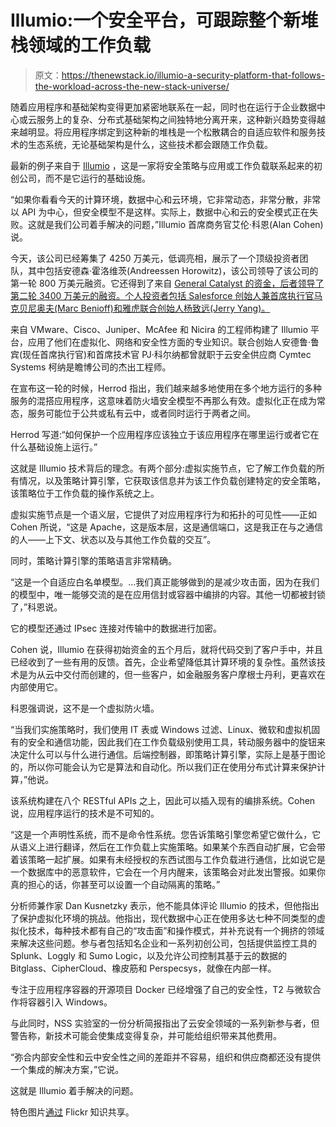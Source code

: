 # Illumio:一个安全平台，可跟踪整个新堆栈领域的工作负载

> 原文：<https://thenewstack.io/illumio-a-security-platform-that-follows-the-workload-across-the-new-stack-universe/>

随着应用程序和基础架构变得更加紧密地联系在一起，同时也在运行于企业数据中心或云服务上的复杂、分布式基础架构之间独特地分离开来，这种新兴趋势变得越来越明显。将应用程序绑定到这种新的堆栈是一个松散耦合的自适应软件和服务技术的生态系统，无论基础架构是什么，这些技术都会跟随工作负载。

最新的例子来自于 [Illumio](https://www.illumio.com) ，这是一家将安全策略与应用或工作负载联系起来的初创公司，而不是它运行的基础设施。

“如果你看看今天的计算环境，数据中心和云环境，它非常动态，非常分散，非常以 API 为中心，但安全模型不是这样。实际上，数据中心和云的安全模式正在失败。这就是我们公司着手解决的问题，”Illumio 首席商务官艾伦·科恩(Alan Cohen)说。

今天，该公司已经筹集了 4250 万美元，低调亮相，展示了一个顶级投资者团队，其中包括安德森·霍洛维茨(Andreessen Horowitz)，该公司领导了该公司的第一轮 800 万美元融资。它还得到了来自 [General Catalyst 的资金，后者领导了第二轮 3400 万美元的融资。个人投资者包括 Salesforce 创始人兼首席执行官马克贝尼奥夫(Marc Benioff)和雅虎联合创始人杨致远(Jerry Yang)。](https://medium.com/@herrod/security-and-the-software-defined-datacenter-6f1dc5088fb)

来自 VMware、Cisco、Juniper、McAfee 和 Nicira 的工程师构建了 Illumio 平台，应用了他们在虚拟化、网络和安全性方面的专业知识。联合创始人安德鲁·鲁宾(现任首席执行官)和首席技术官 PJ·科尔纳都曾就职于云安全供应商 Cymtec Systems 柯纳是瞻博公司的杰出工程师。

在宣布这一轮的时候，Herrod 指出，我们越来越多地使用在多个地方运行的多种服务的混搭应用程序，这意味着防火墙安全模型不再那么有效。虚拟化正在成为常态，服务可能位于公共或私有云中，或者同时运行于两者之间。

Herrod 写道:“如何保护一个应用程序应该独立于该应用程序在哪里运行或者它在什么基础设施上运行。”

这就是 Illumio 技术背后的理念。有两个部分:虚拟实施节点，它了解工作负载的所有情况，以及策略计算引擎，它获取该信息并为该工作负载创建特定的安全策略，该策略位于工作负载的操作系统之上。

虚拟实施节点是一个语义层，它提供了对应用程序行为和拓扑的可见性——正如 Cohen 所说，“这是 Apache，这是版本层，这是通信端口，这是我正在与之通信的人——上下文、状态以及与其他工作负载的交互”。

同时，策略计算引擎的策略语言非常精确。

“这是一个自适应白名单模型。…我们真正能够做到的是减少攻击面，因为在我们的模型中，唯一能够交流的是在应用信封或容器中编排的内容。其他一切都被封锁了，”科恩说。

它的模型还通过 IPsec 连接对传输中的数据进行加密。

Cohen 说，Illumio 在获得初始资金的五个月后，就将代码交到了客户手中，并且已经收到了一些有用的反馈。首先，企业希望降低其计算环境的复杂性。虽然该技术是为从云中交付而创建的，但一些客户，如金融服务客户摩根士丹利，更喜欢在内部使用它。

科恩强调说，这不是一个虚拟防火墙。

“当我们实施策略时，我们使用 IT 表或 Windows 过滤、Linux、微软和虚拟机固有的安全和通信功能，因此我们在工作负载级别使用工具，转动服务器中的旋钮来决定什么可以与什么进行通信。后端控制器，即策略计算引擎，实际上是基于图论的，所以你可能会认为它是算法和自动化。所以我们正在使用分布式计算来保护计算，”他说。

该系统构建在八个 RESTful APIs 之上，因此可以插入现有的编排系统。Cohen 说，应用程序运行的技术是不可知的。

“这是一个声明性系统，而不是命令性系统。您告诉策略引擎您希望它做什么，它从语义上进行翻译，然后在工作负载上实施策略。如果某个东西自动扩展，它会带着该策略一起扩展。如果有未经授权的东西试图与工作负载进行通信，比如说它是一个数据库中的恶意软件，它会在一个月内醒来，该策略会对此发出警报。如果你真的担心的话，你甚至可以设置一个自动隔离的策略。”

分析师兼作家 Dan Kusnetzky 表示，他不能具体评论 Illumio 的技术，但他指出了保护虚拟化环境的挑战。他指出，现代数据中心正在使用多达七种不同类型的虚拟化技术，每种技术都有自己的“攻击面”和操作模式，并补充说有一个拥挤的领域来解决这些问题。参与者包括知名企业和一系列初创公司，包括提供监控工具的 Splunk、Loggly 和 Sumo Logic，以及允许公司控制其基于云的数据的 Bitglass、CipherCloud、橡皮筋和 Perspecsys，就像在内部一样。

专注于应用程序容器的开源项目 Docker 已经增强了自己的安全性，T2 与微软合作将容器引入 Windows。

与此同时，NSS 实验室的一份分析简报指出了云安全领域的一系列新参与者，但警告称，新技术可能会使集成变得复杂，并可能给组织带来其他费用。

“弥合内部安全性和云中安全性之间的差距并不容易，组织和供应商都还没有提供一个集成的解决方案，”它说。

这就是 Illumio 着手解决的问题。

特色图片[通过](https://www.flickr.com/photos/abbylanes/3336023984/in/photolist-65MZGU-3KyLPE-CkgH-E4nGt-7fZgAd-8LUMzN-9Z2f2P-65HCFr-64v5Fp-aeEeJ8-5wb8ST-E4nGD-5ffezv-64zkLj-64v5qi-8LULkW-E4nGB-8LRJnp-8LULQS-8LRHTe-8LRJBe-7mVutV-aPrC5X-8LUL7W-8LUHKs-8LRHcc-8LRFZg-8LRFgr-8LRGYa-8LRK3K-8LRFJv-8LUJV5-8LRKje-8LUKpo-8LRGuK-8LUJa1-8LUHzW-noEKm-66sVN9-8h95Kv-aNvD6M-aHG5B8-5nsz8w-A1u9i-5VPjdM-5nojnZ-5nssDq-7mZpzS-3yJ5po-jssnXi) Flickr 知识共享。

<svg xmlns:xlink="http://www.w3.org/1999/xlink" viewBox="0 0 68 31" version="1.1"><title>Group</title> <desc>Created with Sketch.</desc></svg>